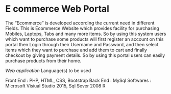 # E commerce Web Portal
The “Ecommerce” is developed according the current need in different Fields. This is 
Ecommerce Website which provides facility for purchasing Mobiles, Laptops, Tabs and many 
more items. So by using this system users which want to purchase some products will first register 
an account on this portal then Login through their Username and Password, and then select items 
which they want to purchase and add them to cart and finally checkout by giving payment details. 
So by using this portal users can easily purchase products from their home.


*Web application*
Language(s) to be used
 
Front End :
PHP, HTML, CSS, Bootstrap
Back End :
MySql
Softwares :
Microsoft Visiual Studio 2015, Sql Sever 2008 R
